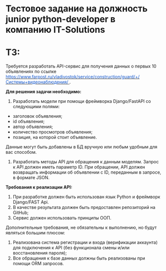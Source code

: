 # Тестовое задание на должность junior python-developer в компанию IT-Solutions

<h1>ТЗ:</h1>
<p>Требуется разработать API-сервис для получения данных о первых 10 объявлениях по ссылке
  <a target="_blank" href="https://www.farpost.ru/vladivostok/service/construction/guard/+/%D0%A1%D0%B8%D1%81%D1%82%D0%B5%D0%BC%D1%8B+%D0%B2%D0%B8%D0%B4%D0%B5%D0%BE%D0%BD%D0%B0%D0%B1%D0%BB%D1%8E%D0%B4%D0%B5%D0%BD%D0%B8%D1%8F/">
    <span style="color:rgb(17, 85, 204);">https://www.farpost.ru/vladivostok/service/construction/guard/+/Системы+видеонаблюдения/</span>
  </a>
  .</p>
<p>
  <strong>Для решения задачи необходимо:</strong>
</p>
<ol>
  <li>Разработать модели при помощи фреймворка Django/FastAPI со следующими полями:</li>
</ol>
<ul>
  <li>заголовок объявления;</li>
  <li>id объявления;</li>
  <li>автор объявления;</li>
  <li>количество просмотров объявления;</li>
  <li>позиция, на которой стоит объявление.</li>
</ul>
<p>
  Данные могут быть добавлены в БД вручную или любым удобным для вас способом.</p>
<ol>
  <li>Разработать методы API для обращения к данным моделям. Запрос к API должен иметь параметр ID. При обращении, API должен возвращать информации об объявлении с ID, переданным в запросе, в формате JSON.</li>
</ol>
<p>
  <strong>Требования к реализации API:</strong>
</p>
<ol>
  <li>При разработке должен быть использован язык Python и фреймворк Django/FAST Api.</li>
  <li>В качестве результата должен быть предоставлен репозиторий на GitHub;</li>
  <li>Сервис должен использовать принципы ООП.</li>
</ol>
<p>Дополнительные требования, не обязательны к выполнению, но будут являться большим плюсом:</p>
<ol>
  <li>Реализована система регистрации и входа (верификации аккаунта) для подключения к API (без функционала смены и/или восстановления пароля);</li>
  <li>Все обращения к базе данных должны быть реализованы при помощи ORM запросов.</li>
</ol>